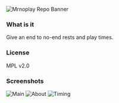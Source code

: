 
![Mrnoplay Repo Banner](https://i.loli.net/2020/01/17/MgyzH1qCa3QwVZ6.png)

### What is it

Give an end to no-end rests and play times.

### License

MPL v2.0

### Screenshots

![Main](https://i.loli.net/2020/02/03/Yvu9DIqT4NWwJ8R.png)
![About](https://i.loli.net/2020/02/03/Vghm7wxTXW1lq2e.png)
![Timing](https://i.loli.net/2020/02/03/4cBVeLMUnkJtIWO.png)
